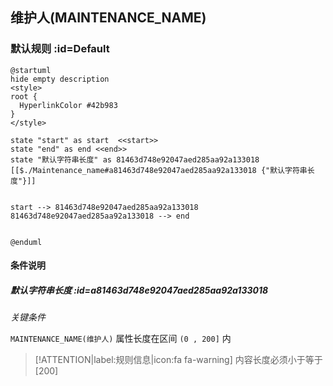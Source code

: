 ## 维护人(MAINTENANCE_NAME) <!-- {docsify-ignore-all} -->

   

### 默认规则 :id=Default

```plantuml
@startuml
hide empty description
<style>
root {
  HyperlinkColor #42b983
}
</style>

state "start" as start  <<start>>
state "end" as end <<end>>
state "默认字符串长度" as 81463d748e92047aed285aa92a133018 [[$./Maintenance_name#a81463d748e92047aed285aa92a133018 {"默认字符串长度"}]]


start --> 81463d748e92047aed285aa92a133018 
81463d748e92047aed285aa92a133018 --> end 


@enduml
```

#### 条件说明

##### 默认字符串长度 :id=a81463d748e92047aed285aa92a133018


*关键条件*


`MAINTENANCE_NAME(维护人)` 属性长度在区间 `(0 , 200]` 内

> [!ATTENTION|label:规则信息|icon:fa fa-warning]
> 内容长度必须小于等于[200]







